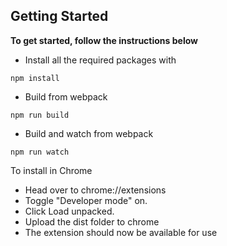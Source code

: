 ## Getting Started

**To get started, follow the instructions below**
- Install all the required packages with

```
npm install
```

- Build from webpack

```
npm run build
```

- Build and watch from webpack

```
npm run watch
```

To install in Chrome

- Head over to chrome://extensions
- Toggle "Developer mode" on.
- Click Load unpacked.
- Upload the dist folder to chrome
- The extension should now be available for use
